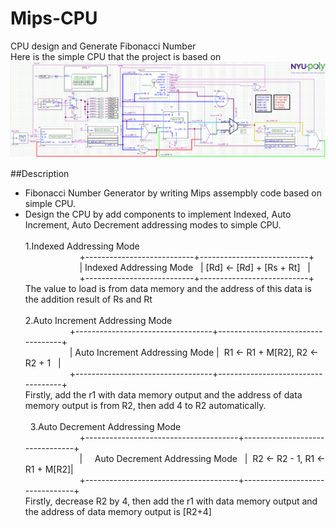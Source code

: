 # Mips-CPU
CPU design and Generate Fibonacci Number<br>
Here is the simple CPU that the project is based on
![Image of cpu](https://github.com/qyyMriel/Mips-CPU/blob/master/src/mips_ss_v2_sch.gif)


##Description
* Fibonacci Number Generator by writing  Mips assempbly code based on simple CPU.
* Design the CPU by add components to implement Indexed, Auto Increment, Auto Decrement addressing modes to simple CPU.<br><br>
1.Indexed Addressing Mode <br>
                       +---------------------------+---------------------------+ <br>
                       | Indexed Addressing Mode   | [Rd] <- [Rd] + [Rs + Rt]   | <br>
                       +---------------------------+---------------------------+ <br>
The value to load is from data memory and the address of this data is the addition result of Rs and Rt<br><br>
2.Auto Increment Addressing Mode <br>
                   +----------------------------------+-----------------------------------+<br>
                   |  Auto Increment Addressing Mode  |  R1 <- R1 + M[R2], R2 <- R2 + 1   | <br>
                   +----------------------------------+-----------------------------------+ <br>
Firstly, add the r1 with data memory output and the address of data memory output is from R2, then add 4 to R2 automatically.  <br><br>   
3.Auto Decrement Addressing Mode<br>
                       +--------------------------------------+--------------------------------+ <br>
                        |     Auto Decrement Addressing Mode   |  R2 <- R2 - 1, R1 <- R1 + M[R2]| <br>
                       +--------------------------------------+--------------------------------+ <br>
Firstly, decrease R2 by 4, then add the r1 with data memory output and the address of data memory output is [R2+4]<br>
